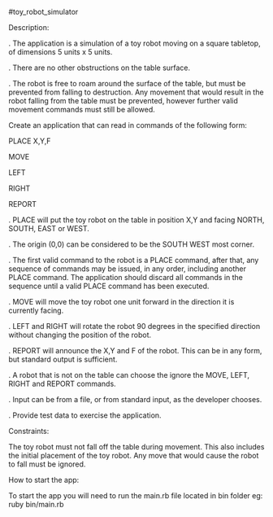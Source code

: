 #toy_robot_simulator

Description:

. The application is a simulation of a toy robot moving on a square tabletop, of dimensions 5 units x 5 units.

. There are no other obstructions on the table surface.

. The robot is free to roam around the surface of the table, but must be prevented from falling to destruction. Any movement that would result in the robot falling from the table must be prevented, however further valid movement commands must still be allowed.

Create an application that can read in commands of the following form:

PLACE X,Y,F

MOVE

LEFT

RIGHT

REPORT



. PLACE will put the toy robot on the table in position X,Y and facing NORTH, SOUTH, EAST or WEST.

. The origin (0,0) can be considered to be the SOUTH WEST most corner.

. The first valid command to the robot is a PLACE command, after that, any sequence of commands may be issued, in any order, including another PLACE command. The application should discard all commands in the sequence until a valid PLACE command has been executed.

. MOVE will move the toy robot one unit forward in the direction it is currently facing.

. LEFT and RIGHT will rotate the robot 90 degrees in the specified direction without changing the position of the robot.

. REPORT will announce the X,Y and F of the robot. This can be in any form, but standard output is sufficient.

. A robot that is not on the table can choose the ignore the MOVE, LEFT, RIGHT and REPORT commands.

. Input can be from a file, or from standard input, as the developer chooses.

. Provide test data to exercise the application.



Constraints:

The toy robot must not fall off the table during movement. This also includes the initial placement of the toy robot. Any move that would cause the robot to fall must be ignored.



How to start the app:

To start the app you will need to run the main.rb file located in bin folder
eg: ruby bin/main.rb

